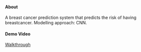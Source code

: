 #### About
A breast cancer prediction system that predicts the risk of having breastcancer. Modelling approach: CNN. 

#### Demo Video
[Walkthrough](https://vimeo.com/928879510)

